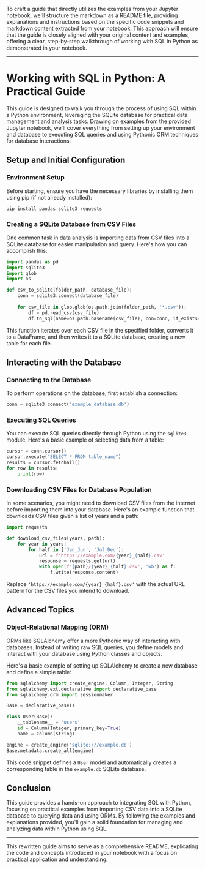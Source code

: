 To craft a guide that directly utilizes the examples from your Jupyter notebook, we'll structure the markdown as a README file, providing explanations and instructions based on the specific code snippets and markdown content extracted from your notebook. This approach will ensure that the guide is closely aligned with your original content and examples, offering a clear, step-by-step walkthrough of working with SQL in Python as demonstrated in your notebook.

---

# Working with SQL in Python: A Practical Guide

This guide is designed to walk you through the process of using SQL within a Python environment, leveraging the SQLite database for practical data management and analysis tasks. Drawing on examples from the provided Jupyter notebook, we'll cover everything from setting up your environment and database to executing SQL queries and using Pythonic ORM techniques for database interactions.

## Setup and Initial Configuration

### Environment Setup

Before starting, ensure you have the necessary libraries by installing them using pip (if not already installed):

```bash
pip install pandas sqlite3 requests
```

### Creating a SQLite Database from CSV Files

One common task in data analysis is importing data from CSV files into a SQLite database for easier manipulation and query. Here's how you can accomplish this:

```python
import pandas as pd
import sqlite3
import glob
import os

def csv_to_sqlite(folder_path, database_file):
    conn = sqlite3.connect(database_file)
    
    for csv_file in glob.glob(os.path.join(folder_path, '*.csv')):
        df = pd.read_csv(csv_file)
        df.to_sql(name=os.path.basename(csv_file), con=conn, if_exists='replace', index=False)
```

This function iterates over each CSV file in the specified folder, converts it to a DataFrame, and then writes it to a SQLite database, creating a new table for each file.

## Interacting with the Database

### Connecting to the Database

To perform operations on the database, first establish a connection:

```python
conn = sqlite3.connect('example_database.db')
```

### Executing SQL Queries

You can execute SQL queries directly through Python using the `sqlite3` module. Here's a basic example of selecting data from a table:

```python
cursor = conn.cursor()
cursor.execute("SELECT * FROM table_name")
results = cursor.fetchall()
for row in results:
    print(row)
```

### Downloading CSV Files for Database Population

In some scenarios, you might need to download CSV files from the internet before importing them into your database. Here's an example function that downloads CSV files given a list of years and a path:

```python
import requests

def download_csv_files(years, path):
    for year in years:
        for half in ['Jan_Jun', 'Jul_Dec']:
            url = f'https://example.com/{year}_{half}.csv'
            response = requests.get(url)
            with open(f'{path}/{year}_{half}.csv', 'wb') as f:
                f.write(response.content)
```

Replace `'https://example.com/{year}_{half}.csv'` with the actual URL pattern for the CSV files you intend to download.

## Advanced Topics

### Object-Relational Mapping (ORM)

ORMs like SQLAlchemy offer a more Pythonic way of interacting with databases. Instead of writing raw SQL queries, you define models and interact with your database using Python classes and objects.

Here's a basic example of setting up SQLAlchemy to create a new database and define a simple table:

```python
from sqlalchemy import create_engine, Column, Integer, String
from sqlalchemy.ext.declarative import declarative_base
from sqlalchemy.orm import sessionmaker

Base = declarative_base()

class User(Base):
    __tablename__ = 'users'
    id = Column(Integer, primary_key=True)
    name = Column(String)

engine = create_engine('sqlite:///example.db')
Base.metadata.create_all(engine)
```

This code snippet defines a `User` model and automatically creates a corresponding table in the `example.db` SQLite database.

## Conclusion

This guide provides a hands-on approach to integrating SQL with Python, focusing on practical examples from importing CSV data into a SQLite database to querying data and using ORMs. By following the examples and explanations provided, you'll gain a solid foundation for managing and analyzing data within Python using SQL.

---

This rewritten guide aims to serve as a comprehensive README, explicating the code and concepts introduced in your notebook with a focus on practical application and understanding.